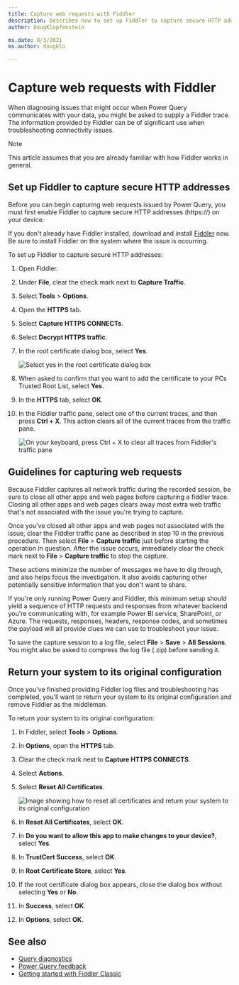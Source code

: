 ```yaml
---
title: Capture web requests with Fiddler
description: Describes how to set up Fiddler to capture secure HTTP addresses and monitor web traffic when troubleshooting Power Query communications issues.
author: DougKlopfenstein

ms.date: 8/3/2021
ms.author: dougklo

---
```


# Capture web requests with Fiddler

When diagnosing issues that might occur when Power Query communicates with your data, you might be asked to supply a Fiddler trace. The information provided by Fiddler can be of significant use when troubleshooting connectivity issues.

>[!Note]
>This article assumes that you are already familiar with how Fiddler works in general.

## Set up Fiddler to capture secure HTTP addresses

Before you can begin capturing web requests issued by Power Query, you must first enable Fiddler to capture secure HTTP addresses (https://) on your device.

If you don't already have Fiddler installed, download and install [Fiddler](https://www.telerik.com/download/fiddler/fiddler4) now. Be sure to install Fiddler on the system where the issue is occurring.

To set up Fiddler to capture secure HTTP addresses:

1. Open Fiddler.

2. Under **File**, clear the check mark next to **Capture Traffic**.

3. Select **Tools** > **Options**.

4. Open the **HTTPS** tab.

5. Select **Capture HTTPS CONNECTs**.

6. Select **Decrypt HTTPS traffic**.

7. In the root certificate dialog box, select **Yes**.

   ![Select yes in the root certificate dialog box](./media/web-connection-fiddler/fiddler-root-certificate.png)

8. When asked to confirm that you want to add the certificate to your PCs Trusted Root List, select **Yes**.

9. In the **HTTPS** tab, select **OK**.

10. In the Fiddler traffic pane, select one of the current traces, and then press **Ctrl + X**. This action clears all of the current traces from the traffic pane.

    ![On your keyboard, press Ctrl + X to clear all traces from Fiddler's traffic pane](./media/web-connection-fiddler/clear-fiddler-pane.png)

## Guidelines for capturing web requests

Because Fiddler captures all network traffic during the recorded session, be sure to close all other apps and web pages before capturing a fiddler trace. Closing all other apps and web pages clears away most extra web traffic that's not associated with the issue you're trying to capture.

Once you've closed all other apps and web pages not associated with the issue, clear the Fiddler traffic pane as described in step 10 in the previous procedure. Then select **File** > **Capture traffic** just before starting the operation in question. After the issue occurs, immediately clear the check mark next to **File** > **Capture traffic** to stop the capture.

These actions minimize the number of messages we have to dig through, and also helps focus the investigation. It also avoids capturing other potentially sensitive information that you don't want to share.

If you're only running Power Query and Fiddler, this minimum setup should yield a sequence of HTTP requests and responses from whatever backend you're communicating with, for example Power BI service, SharePoint, or Azure. The requests, responses, headers, response codes, and sometimes the payload will all provide clues we can use to troubleshoot your issue.

To save the capture session to a log file, select **File** > **Save** > **All Sessions**. You might also be asked to compress the log file (.zip) before sending it.

## Return your system to its original configuration

Once you've finished providing Fiddler log files and troubleshooting has completed, you'll want to return your system to its original configuration and remove Fiddler as the middleman.

To return your system to its original configuration:

1. In Fiddler, select **Tools** > **Options**.
2. In **Options**, open the **HTTPS** tab.
3. Clear the check mark next to **Capture HTTPS CONNECTS**.
4. Select **Actions**.
5. Select **Reset All Certificates**.

   ![Image showing how to reset all certificates and return your system to its original configuration](media/web-connection-fiddler/reset-all-certificates.png)

6. In **Reset All Certificates**, select **OK**.
7. In **Do you want to allow this app to make changes to your device?**, select **Yes**.
8. In **TrustCert Success**, select **OK**.
9. In **Root Certificate Store**, select **Yes**.
10. If the root certificate dialog box appears, close the dialog box without selecting **Yes** or **No**.
11. In **Success**, select **OK**.
12. In **Options**, select **OK**.

## See also

- [Query diagnostics](QueryDiagnostics.md)
- [Power Query feedback](feedback.md)
- [Getting started with Fiddler Classic](https://docs.telerik.com/fiddler/configure-fiddler/tasks/configurefiddler)
